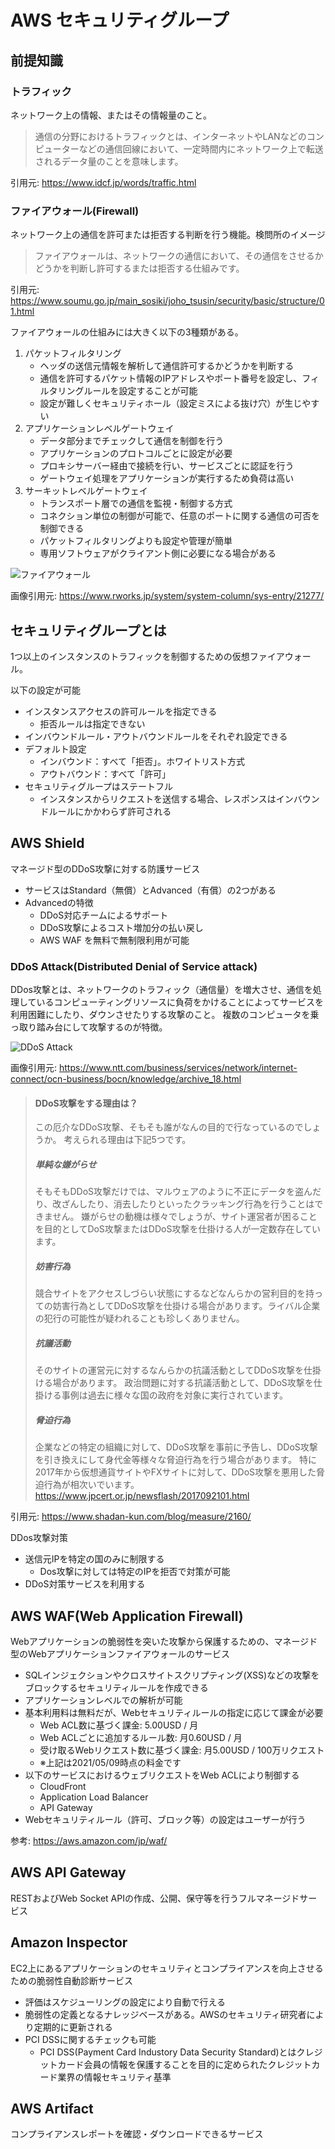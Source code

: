 # AWS セキュリティグループ

## 前提知識

### トラフィック

ネットワーク上の情報、またはその情報量のこと。

> 通信の分野におけるトラフィックとは、インターネットやLANなどのコンピューターなどの通信回線において、一定時間内にネットワーク上で転送されるデータ量のことを意味します。

引用元: https://www.idcf.jp/words/traffic.html

### ファイアウォール(Firewall)

ネットワーク上の通信を許可または拒否する判断を行う機能。検問所のイメージ

> ファイアウォールは、ネットワークの通信において、その通信をさせるかどうかを判断し許可するまたは拒否する仕組みです。

引用元: https://www.soumu.go.jp/main_sosiki/joho_tsusin/security/basic/structure/01.html

ファイアウォールの仕組みには大きく以下の3種類がある。

1. パケットフィルタリング
    - ヘッダの送信元情報を解析して通信許可するかどうかを判断する
    - 通信を許可するパケット情報のIPアドレスやポート番号を設定し、フィルタリングルールを設定することが可能
    - 設定が難しくセキュリティホール（設定ミスによる抜け穴）が生じやすい
2. アプリケーションレベルゲートウェイ
   - データ部分までチェックして通信を制御を行う
   - アプリケーションのプロトコルごとに設定が必要
   - プロキシサーバー経由で接続を行い、サービスごとに認証を行う
   - ゲートウェイ処理をアプリケーションが実行するため負荷は高い
3. サーキットレベルゲートウェイ
   - トランスポート層での通信を監視・制御する方式
   - コネクション単位の制御が可能で、任意のポートに関する通信の可否を制御できる
   - パケットフィルタリングよりも設定や管理が簡単
   - 専用ソフトウェアがクライアント側に必要になる場合がある


![ファイアウォール](images/firewall.png)

画像引用元: https://www.rworks.jp/system/system-column/sys-entry/21277/


## セキュリティグループとは

1つ以上のインスタンスのトラフィックを制御するための仮想ファイアウォール。

以下の設定が可能

- インスタンスアクセスの許可ルールを指定できる
  - 拒否ルールは指定できない
- インバウンドルール・アウトバウンドルールをそれぞれ設定できる
- デフォルト設定
  - インバウンド：すべて「拒否」。ホワイトリスト方式
  - アウトバウンド：すべて「許可」
- セキュリティグループはステートフル
  - インスタンスからリクエストを送信する場合、レスポンスはインバウンドルールにかかわらず許可される

## AWS Shield

マネージド型のDDoS攻撃に対する防護サービス


- サービスはStandard（無償）とAdvanced（有償）の2つがある
- Advancedの特徴
  - DDoS対応チームによるサポート
  - DDoS攻撃によるコスト増加分の払い戻し
  - AWS WAF を無料で無制限利用が可能

### DDoS Attack(Distributed Denial of Service attack)

DDos攻撃とは、ネットワークのトラフィック（通信量）を増大させ、通信を処理しているコンピューティングリソースに負荷をかけることによってサービスを利用困難にしたり、ダウンさせたりする攻撃のこと。
複数のコンピュータを乗っ取り踏み台にして攻撃するのが特徴。

![DDoS Attack](images/ddos.png)

画像引用元: https://www.ntt.com/business/services/network/internet-connect/ocn-business/bocn/knowledge/archive_18.html

> #### DDoS攻撃をする理由は？
> この厄介なDDoS攻撃、そもそも誰がなんの目的で行なっているのでしょうか。
> 考えられる理由は下記5つです。
>
> ##### 単純な嫌がらせ
> そもそもDDoS攻撃だけでは、マルウェアのように不正にデータを盗んだり、改ざんしたり、消去したりといったクラッキング行為を行うことはできません。
> 嫌がらせの動機は様々でしょうが、サイト運営者が困ることを目的としてDoS攻撃またはDDoS攻撃を仕掛ける人が一定数存在しています。
>
> ##### 妨害行為
> 競合サイトをアクセスしづらい状態にするなどなんらかの営利目的を持っての妨害行為としてDDoS攻撃を仕掛ける場合があります。ライバル企業の犯行の可能性が疑われることも珍しくありません。
>
> ##### 抗議活動
> そのサイトの運営元に対するなんらかの抗議活動としてDDoS攻撃を仕掛ける場合があります。
> 政治問題に対する抗議活動として、DDoS攻撃を仕掛ける事例は過去に様々な国の政府を対象に実行されています。
>
> ##### 脅迫行為
> 企業などの特定の組織に対して、DDoS攻撃を事前に予告し、DDoS攻撃を引き換えにして身代金等様々な脅迫行為を行う場合があります。
> 特に2017年から仮想通貨サイトやFXサイトに対して、DDoS攻撃を悪用した脅迫行為が相次いでいます。
> https://www.jpcert.or.jp/newsflash/2017092101.html

引用元: https://www.shadan-kun.com/blog/measure/2160/

DDos攻撃対策

- 送信元IPを特定の国のみに制限する
  - Dos攻撃に対しては特定のIPを拒否で対策が可能
- DDoS対策サービスを利用する

## AWS WAF(Web Application Firewall)

Webアプリケーションの脆弱性を突いた攻撃から保護するための、マネージド型のWebアプリケーションファイアウォールのサービス

- SQLインジェクションやクロスサイトスクリプティング(XSS)などの攻撃をブロックするセキュリティルールを作成できる
- アプリケーションレベルでの解析が可能
- 基本利用料は無料だが、Webセキュリティルールの指定に応じて課金が必要
  - Web ACL数に基づく課金: 5.00USD / 月
  - Web ACLごとに追加するルール数: 月0.60USD / 月
  - 受け取るWebリクエスト数に基づく課金: 月5.00USD / 100万リクエスト
  - ※上記は2021/05/09時点の料金です
- 以下のサービスにおけるウェブリクエストをWeb ACLにより制御する
  - CloudFront
  - Application Load Balancer
  - API Gateway
- Webセキュリティルール（許可、ブロック等）の設定はユーザーが行う

参考: https://aws.amazon.com/jp/waf/

## AWS API Gateway

RESTおよびWeb Socket APIの作成、公開、保守等を行うフルマネージドサービス

## Amazon Inspector

EC2上にあるアプリケーションのセキュリティとコンプライアンスを向上させるための脆弱性自動診断サービス

- 評価はスケジューリングの設定により自動で行える
- 脆弱性の定義となるナレッジベースがある。AWSのセキュリティ研究者により定期的に更新される
- PCI DSSに関するチェックも可能
  - PCI DSS(Payment Card Industory Data Security Standard)とはクレジットカード会員の情報を保護することを目的に定められたクレジットカード業界の情報セキュリティ基準

## AWS Artifact

コンプライアンスレポートを確認・ダウンロードできるサービス
